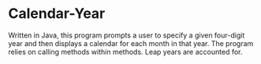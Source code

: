 # Calendar-Year
Written in Java, this program prompts a user to specify a given four-digit year and then displays a calendar for each month in that year.
The program relies on calling methods within methods.
Leap years are accounted for.
